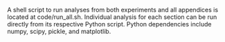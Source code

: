 A shell script to run analyses from both experiments and all appendices is located at code/run_all.sh. Individual analysis for each section can be run directly from its respective Python script.
Python dependencies include numpy, scipy, pickle, and matplotlib.
